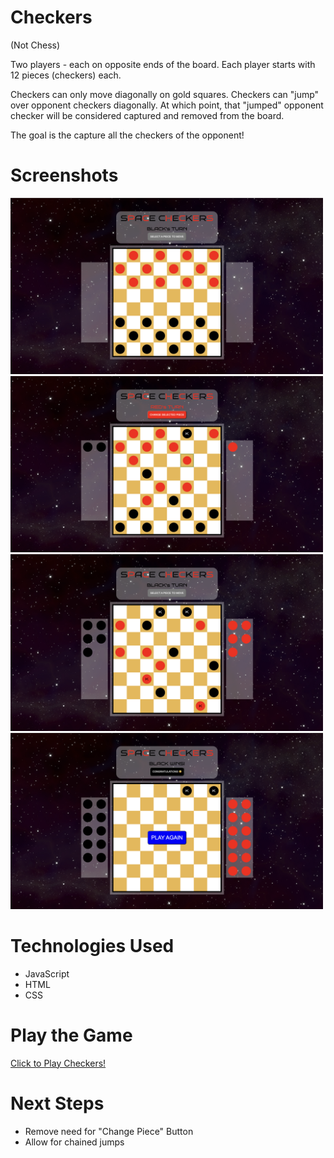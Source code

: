 # Checkers

(Not Chess)

Two players - each on opposite ends of the board. Each player starts with 12 pieces (checkers) each.

Checkers can only move diagonally on gold squares. Checkers can "jump" over opponent checkers diagonally. At 
which point, that "jumped" opponent checker will be considered captured and removed from the board.

The goal is the capture all the checkers of the opponent!

# Screenshots

<img src="Screenshots/Starting-Screen.png" width ="500vmin">
<img src="Screenshots/Mid-Game.png" width ="500vmin">
<img src="Screenshots/Mid-Mid-Game.png" width ="500vmin">
<img src="Screenshots/End-Game.png" width ="500vmin">

# Technologies Used

- JavaScript
- HTML
- CSS

# Play the Game

[Click to Play Checkers!](https://clem-alleynejr.github.io/checkers/)

# Next Steps

- Remove need for "Change Piece" Button
- Allow for chained jumps
